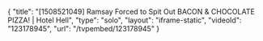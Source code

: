 {
    "title": "[1508521049] Ramsay Forced to Spit Out BACON & CHOCOLATE PIZZA! | Hotel Hell",
    "type": "solo",
    "layout": "iframe-static",
    "videoId": "123178945",
    "url": "\/tvpembed\/123178945"
}